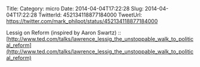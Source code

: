 Title: 
Category: micro
Date: 2014-04-04T17:22:28
Slug: 2014-04-04T17:22:28
TwitterId: 452134118877184000
TweetUrl: https://twitter.com/mark_philpot/status/452134118877184000

Lessig on Reform (inspired by Aaron Swartz) :: [http://www.ted.com/talks/lawrence_lessig_the_unstoppable_walk_to_political_reform](http://www.ted.com/talks/lawrence_lessig_the_unstoppable_walk_to_political_reform)